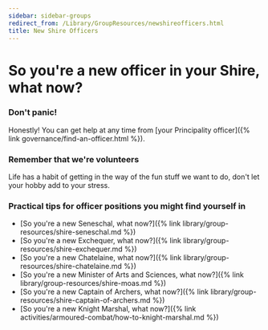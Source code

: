 ```yaml
---
sidebar: sidebar-groups
redirect_from: /Library/GroupResources/newshireofficers.html
title: New Shire Officers
---
```


# So you're a new officer in your Shire, what now?

### Don't panic!

Honestly! You can get help at any time from [your Principality officer]({% link governance/find-an-officer.html %}).

### Remember that we're volunteers
Life has a habit of getting in the way of the fun stuff we want to do, don't let your hobby add to your stress.

### Practical tips for officer positions you might find yourself in

- [So you're a new Seneschal, what now?]({% link library/group-resources/shire-seneschal.md %})
- [So you're a new Exchequer, what now?]({% link library/group-resources/shire-exchequer.md %})
- [So you're a new Chatelaine, what now?]({% link library/group-resources/shire-chatelaine.md %})
- [So you're a new Minister of Arts and Sciences, what now?]({% link library/group-resources/shire-moas.md %})
- [So you're a new Captain of Archers, what now?]({% link library/group-resources/shire-captain-of-archers.md %})
- [So you're a new Knight Marshal, what now?]({% link activities/armoured-combat/how-to-knight-marshal.md %})